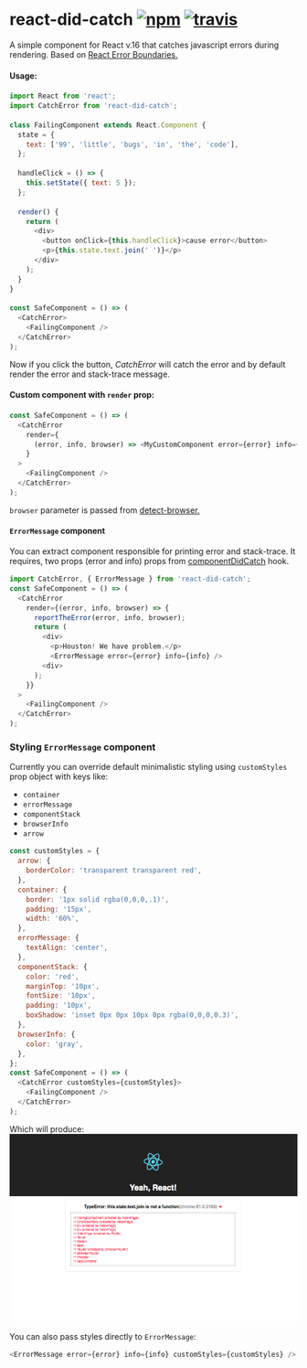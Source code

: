 # react-did-catch [![npm][npm-badge]](https://www.npmjs.com/package/react-did-catch) [![travis][build-status]](https://travis-ci.org/Tomekmularczyk/react-did-catch)

A simple component for React v.16 that catches javascript errors during rendering.
Based on [React Error Boundaries.](https://reactjs.org/docs/error-boundaries.html)

#### Usage:
````javascript
import React from 'react';
import CatchError from 'react-did-catch';

class FailingComponent extends React.Component {
  state = {
    text: ['99', 'little', 'bugs', 'in', 'the', 'code'],
  };

  handleClick = () => {
    this.setState({ text: 5 });
  };

  render() {
    return (
      <div>
        <button onClick={this.handleClick}>cause error</button>
        <p>{this.state.text.join(' ')}</p>
      </div>
    );
  }
}

const SafeComponent = () => (
  <CatchError>
    <FailingComponent />
  </CatchError>
); 


````
Now if you click the button, *CatchError* will catch the error and by default render the error
and stack-trace message.

#### Custom component with `render` prop:
````javascript
const SafeComponent = () => (
  <CatchError 
    render={
      (error, info, browser) => <MyCustomComponent error={error} info={info} browser={browser} />
    }
  >
    <FailingComponent />
  </CatchError>
);
````

`browser` parameter is passed from [detect-browser.](https://www.npmjs.com/package/detect-browser)

#### `ErrorMessage` component
You can extract component responsible for printing error and stack-trace. It requires, two props
(error and info) props from [componentDidCatch](https://reactjs.org/docs/error-boundaries.html#componentdidcatch-parameters) hook.

````javascript
import CatchError, { ErrorMessage } from 'react-did-catch';
const SafeComponent = () => (
  <CatchError
    render={(error, info, browser) => {
      reportTheError(error, info, browser);
      return (
        <div>
          <p>Houston! We have problem.</p>
          <ErrorMessage error={error} info={info} />
        <div>
      );
    }}
  >
    <FailingComponent />
  </CatchError>
);
````

### Styling `ErrorMessage` component 
Currently you can override default minimalistic styling using `customStyles` prop object with keys like: 
* `container` 
* `errorMessage` 
* `componentStack` 
* `browserInfo`
* `arrow`
 
````javascript
const customStyles = {
  arrow: {
    borderColor: 'transparent transparent red',
  },
  container: {
    border: '1px solid rgba(0,0,0,.1)',
    padding: '15px',
    width: '60%',
  },
  errorMessage: {
    textAlign: 'center',
  },
  componentStack: {
    color: 'red',
    marginTop: '10px',
    fontSize: '10px',
    padding: '10px',
    boxShadow: 'inset 0px 0px 10px 0px rgba(0,0,0,0.3)',
  },
  browserInfo: {
    color: 'gray',
  },
};
const SafeComponent = () => (
  <CatchError customStyles={customStyles}>
    <FailingComponent />
  </CatchError>
); 
````

Which will produce:
![GitHub Logo](static/styled-error-message.png)

You can also pass styles directly to `ErrorMessage`:

````javascript
<ErrorMessage error={error} info={info} customStyles={customStyles} />
````



[npm-badge]: https://badge.fury.io/js/react-did-catch.svg
[build-status]: https://travis-ci.org/Tomekmularczyk/react-did-catch.svg?branch=tests